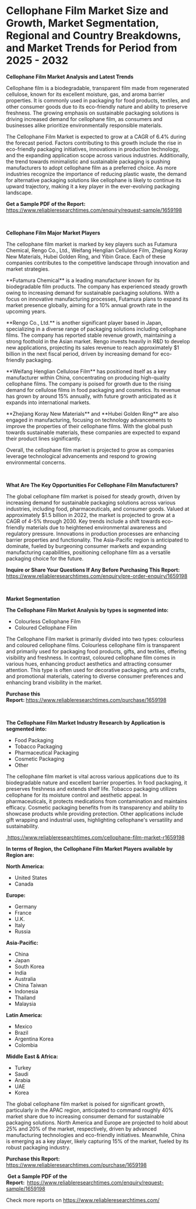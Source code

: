 <p><h1>Cellophane Film Market Size and Growth, Market Segmentation, Regional and Country Breakdowns, and Market Trends for Period from 2025 -  2032</h1></p><p><strong>Cellophane Film Market Analysis and Latest Trends</strong></p>
<p><p>Cellophane film is a biodegradable, transparent film made from regenerated cellulose, known for its excellent moisture, gas, and aroma barrier properties. It is commonly used in packaging for food products, textiles, and other consumer goods due to its eco-friendly nature and ability to preserve freshness. The growing emphasis on sustainable packaging solutions is driving increased demand for cellophane film, as consumers and businesses alike prioritize environmentally responsible materials.</p><p>The Cellophane Film Market is expected to grow at a CAGR of 6.4% during the forecast period. Factors contributing to this growth include the rise in eco-friendly packaging initiatives, innovations in production technology, and the expanding application scope across various industries. Additionally, the trend towards minimalistic and sustainable packaging is pushing manufacturers to adopt cellophane film as a preferred choice. As more industries recognize the importance of reducing plastic waste, the demand for alternative packaging solutions like cellophane is likely to continue its upward trajectory, making it a key player in the ever-evolving packaging landscape.</p></p>
<p><strong>Get a Sample PDF of the Report:&nbsp;</strong> <a href="https://www.reliableresearchtimes.com/enquiry/request-sample/1659198?utm_campaign=3284&utm_medium=2&utm_source=Github&utm_content=ia&utm_term=31032025&utm_id=cellophane-film">https://www.reliableresearchtimes.com/enquiry/request-sample/1659198</a></p>
<p>&nbsp;</p>
<p><strong>Cellophane Film Major Market Players</strong></p>
<p><p>The cellophane film market is marked by key players such as Futamura Chemical, Rengo Co., Ltd., Weifang Henglian Cellulose Film, Zhejiang Koray New Materials, Hubei Golden Ring, and Yibin Grace. Each of these companies contributes to the competitive landscape through innovation and market strategies.</p><p>**Futamura Chemical** is a leading manufacturer known for its biodegradable film products. The company has experienced steady growth owing to increasing demand for sustainable packaging solutions. With a focus on innovative manufacturing processes, Futamura plans to expand its market presence globally, aiming for a 10% annual growth rate in the upcoming years.</p><p>**Rengo Co., Ltd.** is another significant player based in Japan, specializing in a diverse range of packaging solutions including cellophane films. The company has reported stable revenue growth, maintaining a strong foothold in the Asian market. Rengo invests heavily in R&D to develop new applications, projecting its sales revenue to reach approximately $1 billion in the next fiscal period, driven by increasing demand for eco-friendly packaging.</p><p>**Weifang Henglian Cellulose Film** has positioned itself as a key manufacturer within China, concentrating on producing high-quality cellophane films. The company is poised for growth due to the rising demand for cellulose films in food packaging and cosmetics. Its revenue has grown by around 15% annually, with future growth anticipated as it expands into international markets.</p><p>**Zhejiang Koray New Materials** and **Hubei Golden Ring** are also engaged in manufacturing, focusing on technology advancements to improve the properties of their cellophane films. With the global push towards sustainable materials, these companies are expected to expand their product lines significantly.</p><p>Overall, the cellophane film market is projected to grow as companies leverage technological advancements and respond to growing environmental concerns.</p></p>
<p>&nbsp;</p>
<p><strong>What Are The Key Opportunities For Cellophane Film Manufacturers?</strong></p>
<p><p>The global cellophane film market is poised for steady growth, driven by increasing demand for sustainable packaging solutions across various industries, including food, pharmaceuticals, and consumer goods. Valued at approximately $1.5 billion in 2022, the market is projected to grow at a CAGR of 4-5% through 2030. Key trends include a shift towards eco-friendly materials due to heightened environmental awareness and regulatory pressure. Innovations in production processes are enhancing barrier properties and functionality. The Asia-Pacific region is anticipated to dominate, fueled by burgeoning consumer markets and expanding manufacturing capabilities, positioning cellophane film as a versatile packaging choice for the future.</p></p>
<p><strong>Inquire or Share Your Questions If Any Before Purchasing This Report:</strong> <a href="https://www.reliableresearchtimes.com/enquiry/pre-order-enquiry/1659198?utm_campaign=3284&utm_medium=2&utm_source=Github&utm_content=ia&utm_term=31032025&utm_id=cellophane-film">https://www.reliableresearchtimes.com/enquiry/pre-order-enquiry/1659198</a></p>
<p>&nbsp;</p>
<p><strong>Market Segmentation</strong></p>
<p><strong>The Cellophane Film Market Analysis by types is segmented into:</strong></p>
<p><ul><li>Colourless Cellophane Film</li><li>Coloured Cellophane Film</li></ul></p>
<p><p>The Cellophane Film market is primarily divided into two types: colourless and coloured cellophane films. Colourless cellophane film is transparent and primarily used for packaging food products, gifts, and textiles, offering visibility and freshness. In contrast, coloured cellophane film comes in various hues, enhancing product aesthetics and attracting consumer attention. This type is often used for decorative packaging, arts and crafts, and promotional materials, catering to diverse consumer preferences and enhancing brand visibility in the market.</p></p>
<p><strong>Purchase this Report:&nbsp;</strong><a href="https://www.reliableresearchtimes.com/purchase/1659198?utm_campaign=3284&utm_medium=2&utm_source=Github&utm_content=ia&utm_term=31032025&utm_id=cellophane-film">https://www.reliableresearchtimes.com/purchase/1659198</a></p>
<p>&nbsp;</p>
<p><strong>The Cellophane Film Market Industry Research by Application is segmented into:</strong></p>
<p><ul><li>Food Packaging</li><li>Tobacco Packaging</li><li>Pharmaceutical Packaging</li><li>Cosmetic Packaging</li><li>Other</li></ul></p>
<p><p>The cellophane film market is vital across various applications due to its biodegradable nature and excellent barrier properties. In food packaging, it preserves freshness and extends shelf life. Tobacco packaging utilizes cellophane for its moisture control and aesthetic appeal. In pharmaceuticals, it protects medications from contamination and maintains efficacy. Cosmetic packaging benefits from its transparency and ability to showcase products while providing protection. Other applications include gift wrapping and industrial uses, highlighting cellophane's versatility and sustainability.</p></p>
<p><a href="https://www.reliableresearchtimes.com/cellophane-film-market-r1659198?utm_campaign=3284&utm_medium=2&utm_source=Github&utm_content=ia&utm_term=31032025&utm_id=cellophane-film">&nbsp;https://www.reliableresearchtimes.com/cellophane-film-market-r1659198</a></p>
<p><strong>In terms of Region, the Cellophane Film Market Players available by Region are:</strong></p>
<p>
    <p> <strong> North America: </strong>
        <ul>
            <li>United States</li>
            <li>Canada</li>
        </ul>
        </p> 
    <p> <strong> Europe: </strong>
        <ul>
            <li>Germany</li>
            <li>France</li>
            <li>U.K.</li>
            <li>Italy</li>
            <li>Russia</li>
        </ul>
        </p> 
    <p> <strong> Asia-Pacific: </strong>
        <ul>
            <li>China</li>
            <li>Japan</li>
            <li>South Korea</li>
            <li>India</li>
            <li>Australia</li>
            <li>China Taiwan</li>
            <li>Indonesia</li>
            <li>Thailand</li>
            <li>Malaysia</li>
        </ul>
        </p> 
    <p> <strong> Latin America: </strong>
        <ul>
            <li>Mexico</li>
            <li>Brazil</li>
            <li>Argentina Korea</li>
            <li>Colombia</li>
        </ul>
        </p> 
    <p> <strong> Middle East & Africa: </strong>
        <ul>
            <li>Turkey</li>
            <li>Saudi</li>
            <li>Arabia</li>
            <li>UAE</li>
            <li>Korea</li>
        </ul>
    </p>
    </p>
<p><p>The global cellophane film market is poised for significant growth, particularly in the APAC region, anticipated to command roughly 40% market share due to increasing consumer demand for sustainable packaging solutions. North America and Europe are projected to hold about 25% and 20% of the market, respectively, driven by advanced manufacturing technologies and eco-friendly initiatives. Meanwhile, China is emerging as a key player, likely capturing 15% of the market, fueled by its robust packaging industry.</p></p>
<p><strong>Purchase this Report: </strong><a href="https://www.reliableresearchtimes.com/purchase/1659198?utm_campaign=3284&utm_medium=2&utm_source=Github&utm_content=ia&utm_term=31032025&utm_id=cellophane-film">https://www.reliableresearchtimes.com/purchase/1659198</a></p>
<p>&nbsp;<strong>Get a Sample PDF of the Report:&nbsp;&nbsp;</strong><a href="https://www.reliableresearchtimes.com/enquiry/request-sample/1659198?utm_campaign=3284&utm_medium=2&utm_source=Github&utm_content=ia&utm_term=31032025&utm_id=cellophane-film">https://www.reliableresearchtimes.com/enquiry/request-sample/1659198</a></p>
<p><strong></strong></p>
<p>Check more reports on <a href="https://www.reliableresearchtimes.com/?utm_campaign=3284&utm_medium=2&utm_source=Github&utm_content=ia&utm_term=31032025&utm_id=cellophane-film">https://www.reliableresearchtimes.com/</a></p>